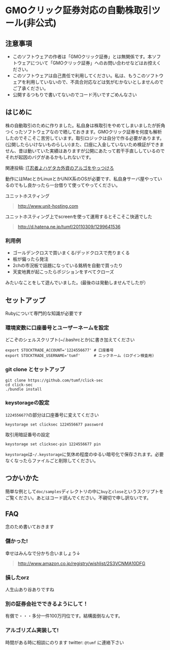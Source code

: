 GMOクリック証券対応の自動株取引ツール(非公式)
=======================================

注意事項
-------

* このソフトウェアの作者は「GMOクリック証券」とは無関係です。本ソフトウェアについて「GMOクリック証券」へのお問い合わせなどはお控えください。
* このソフトウェアは自己責任で利用してください。私は、もうこのソフトウェアを利用していないので、不具合対応などは気がむかないとしませんのでご了承ください。
* 公開するつもりで書いてないのでコード汚いですごめんなさい

はじめに
--------

株の自動取引のために作りました。私自身は株取引をやめてしまいましたが折角つくったソフトウェアなので晒しておきます。GMOクリック証券を何度も解析したのでそこそこ苦労しています。取引ロジックは自分で作る必要があります。(公開したらいけないものらしい)また、口座に入金していないため検証ができません、昔は動いていた実績はありますが公開にあたって若干手直ししているのでそれが起因のバグがあるかもしれないです。

関連投稿: [IT忍者よハゲタカ外資のアルゴをやっつけろ](http://d.hatena.ne.jp/tumf/20120322/1332418637)

動作にはMacとかLinuxとかUNIX系のOSが必要です、私自身サーバ屋やっているのでもし良かったら一台借りて使ってやってください。

ユニットホスティング
> http://www.unit-hosting.com

ユニットホスティング上でscreenを使って運用するとそこそこ快適でした
> http://d.hatena.ne.jp/tumf/20110309/1299641536

### 利用例

* ゴールデンクロスで買いまくる/デッドクロスで売りまくる
* 板が偏ったら発注
* 2chの市況板で話題になっている銘柄を自動で買ったり
* 天変地異が起こったらポジションをすべてクローズ

みたいなことをして遊んでいました。(最後のは発動しませんでしたが）

セットアップ
----------

Rubyについて専門的な知識が必要です

### 環境変数に口座番号とユーザーネームを設定

どこぞのシェルスクリプト(~/.bashrcとか)に書き加えてください

    export STOCKTRADE_ACCOUNT='1224556677' # 口座番号
    export STOCKTRADE_USERNAME='tumf'      # ニックネーム (ログイン検査用)

### git clone とセットアップ

    git clone https://github.com/tumf/click-sec
    cd click-sec
    ./bundle install
    
### keystorageの設定

`1224556677`の部分は口座番号に変えてください

    keystorage set clicksec 1224556677 password

取引用暗証番号の設定

    keystorage set clicksec-pin 1224556677 pin
    
`keystorage`は`~/.keystorage`に気休め程度のゆるい暗号化で保存されます。必要なくなったらファイルごと削除してください。
    

つかいかた
--------

簡単な例として`doc/samples`ディレクトリの中に`buy`と`close`というスクリプトをご覧ください。あとはコード読んでください。不親切で申し訳ないです。


FAQ
---

念のため書いておきます

### 儲かった!

幸せはみんなで分かち合いましょう↓
> http://www.amazon.co.jp/registry/wishlist/2S3VCNMA10DFG

### 損したorz

人生山あり谷ありですね

### 別の証券会社でできるようにして！

有償で・・・多分一件100万円位です。結構面倒なんです。

### アルゴリズム実装して!

時間がある時に相談にのります twitter: `@tumf` に連絡下さい
